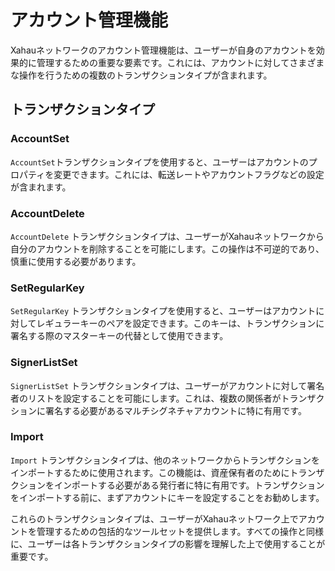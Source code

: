 # アカウント管理機能

Xahauネットワークのアカウント管理機能は、ユーザーが自身のアカウントを効果的に管理するための重要な要素です。これには、アカウントに対してさまざまな操作を行うための複数のトランザクションタイプが含まれます。

## トランザクションタイプ

### AccountSet

`AccountSet`トランザクションタイプを使用すると、ユーザーはアカウントのプロパティを変更できます。これには、転送レートやアカウントフラグなどの設定が含まれます。

### AccountDelete
`AccountDelete` トランザクションタイプは、ユーザーがXahauネットワークから自分のアカウントを削除することを可能にします。この操作は不可逆的であり、慎重に使用する必要があります。

### SetRegularKey
`SetRegularKey` トランザクションタイプを使用すると、ユーザーはアカウントに対してレギュラーキーのペアを設定できます。このキーは、トランザクションに署名する際のマスターキーの代替として使用できます。

### SignerListSet

`SignerListSet` トランザクションタイプは、ユーザーがアカウントに対して署名者のリストを設定することを可能にします。これは、複数の関係者がトランザクションに署名する必要があるマルチシグネチャアカウントに特に有用です。

### Import
`Import` トランザクションタイプは、他のネットワークからトランザクションをインポートするために使用されます。この機能は、資産保有者のためにトランザクションをインポートする必要がある発行者に特に有用です。トランザクションをインポートする前に、まずアカウントにキーを設定することをお勧めします。

これらのトランザクションタイプは、ユーザーがXahauネットワーク上でアカウントを管理するための包括的なツールセットを提供します。すべての操作と同様に、ユーザーは各トランザクションタイプの影響を理解した上で使用することが重要です。
